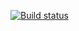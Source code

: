 [![Build status](https://ci.appveyor.com/api/projects/status/4o6axc7ljk08x5dy?svg=true)](https://ci.appveyor.com/project/vladkor888/patterns2-c9oe2)
